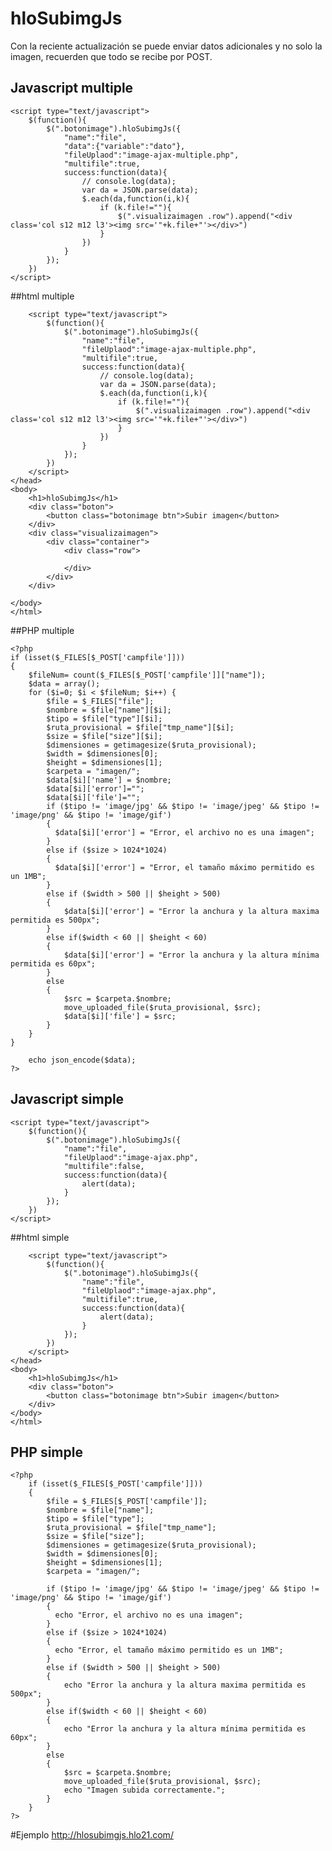 # hloSubimgJs
Con la reciente actualización se puede enviar datos adicionales y no solo la imagen, recuerden que todo se recibe por POST.
## Javascript multiple

	<script type="text/javascript">
		$(function(){
			$(".botonimage").hloSubimgJs({
				"name":"file",
				"data":{"variable":"dato"},
				"fileUplaod":"image-ajax-multiple.php",
				"multifile":true,
				success:function(data){				
					// console.log(data);
					var da = JSON.parse(data);
					$.each(da,function(i,k){
						if (k.file!=""){
							$(".visualizaimagen .row").append("<div class='col s12 m12 l3'><img src='"+k.file+"'></div>")
						}
					})
				}				
			});
		})
	</script>

##html multiple
	<!DOCTYPE html>
	<html>
	<head>
		<title>hloSubimgJs</title>
		<link rel="stylesheet" type="text/css" href="css/materialize.css">
		<link rel="stylesheet" type="text/css" href="css/style.css">
		<script type="text/javascript" src="https://code.jquery.com/jquery-3.1.1.min.js"></script>
		<script type="text/javascript" src="hloSubimgJs.js"></script>
		<script type="text/javascript" src="js/materialize.js"></script>


		<script type="text/javascript">
			$(function(){
				$(".botonimage").hloSubimgJs({
					"name":"file",
					"fileUplaod":"image-ajax-multiple.php",
					"multifile":true,
					success:function(data){						
						// console.log(data);
						var da = JSON.parse(data);
						$.each(da,function(i,k){
							if (k.file!=""){
								$(".visualizaimagen .row").append("<div class='col s12 m12 l3'><img src='"+k.file+"'></div>")
							}
						})
					}				
				});
			})
		</script>
	</head>
	<body>
		<h1>hloSubimgJs</h1>
		<div class="boton">
			<button class="botonimage btn">Subir imagen</button>
		</div>
		<div class="visualizaimagen">
			<div class="container">
				<div class="row">
					
				</div>
			</div>
		</div>

	</body>
	</html>

##PHP multiple
	
	<?php
	if (isset($_FILES[$_POST['campfile']]))
	{
		$fileNum= count($_FILES[$_POST['campfile']]["name"]);
		$data = array();
		for ($i=0; $i < $fileNum; $i++) { 
			$file = $_FILES["file"];
		    $nombre = $file["name"][$i];
		    $tipo = $file["type"][$i];
		    $ruta_provisional = $file["tmp_name"][$i];
		    $size = $file["size"][$i];
		    $dimensiones = getimagesize($ruta_provisional);
		    $width = $dimensiones[0];
		    $height = $dimensiones[1];
		    $carpeta = "imagen/";
		    $data[$i]['name'] = $nombre;
		    $data[$i]['error']="";
		    $data[$i]['file']="";
		    if ($tipo != 'image/jpg' && $tipo != 'image/jpeg' && $tipo != 'image/png' && $tipo != 'image/gif')
		    {
		      $data[$i]['error'] = "Error, el archivo no es una imagen"; 
		    }
		    else if ($size > 1024*1024)
		    {
		      $data[$i]['error'] = "Error, el tamaño máximo permitido es un 1MB";
		    }
		    else if ($width > 500 || $height > 500)
		    {
		        $data[$i]['error'] = "Error la anchura y la altura maxima permitida es 500px";
		    }
		    else if($width < 60 || $height < 60)
		    {
		        $data[$i]['error'] = "Error la anchura y la altura mínima permitida es 60px";
		    }
		    else
		    {
		        $src = $carpeta.$nombre;
		        move_uploaded_file($ruta_provisional, $src);
		        $data[$i]['file'] = $src;
		    }
		}
	}

		echo json_encode($data);
	?>


## Javascript simple

	<script type="text/javascript">
		$(function(){
			$(".botonimage").hloSubimgJs({
				"name":"file",
				"fileUplaod":"image-ajax.php",
				"multifile":false,
				success:function(data){
					alert(data);					
				}				
			});
		})
	</script>

##html simple
	<!DOCTYPE html>
	<html>
	<head>
		<title>hloSubimgJs</title>
		<link rel="stylesheet" type="text/css" href="css/materialize.css">
		<link rel="stylesheet" type="text/css" href="css/style.css">
		<script type="text/javascript" src="https://code.jquery.com/jquery-3.1.1.min.js"></script>
		<script type="text/javascript" src="hloSubimgJs.js"></script>
		<script type="text/javascript" src="js/materialize.js"></script>


		<script type="text/javascript">
			$(function(){
				$(".botonimage").hloSubimgJs({
					"name":"file",
					"fileUplaod":"image-ajax.php",
					"multifile":true,
					success:function(data){
						alert(data);					
					}				
				});
			})
		</script>
	</head>
	<body>
		<h1>hloSubimgJs</h1>
		<div class="boton">
			<button class="botonimage btn">Subir imagen</button>
		</div>
	</body>
	</html>

## PHP simple
	<?php
		if (isset($_FILES[$_POST['campfile']]))
		{
		    $file = $_FILES[$_POST['campfile']];
		    $nombre = $file["name"];
		    $tipo = $file["type"];
		    $ruta_provisional = $file["tmp_name"];
		    $size = $file["size"];
		    $dimensiones = getimagesize($ruta_provisional);
		    $width = $dimensiones[0];
		    $height = $dimensiones[1];
		    $carpeta = "imagen/";
		    
		    if ($tipo != 'image/jpg' && $tipo != 'image/jpeg' && $tipo != 'image/png' && $tipo != 'image/gif')
		    {
		      echo "Error, el archivo no es una imagen"; 
		    }
		    else if ($size > 1024*1024)
		    {
		      echo "Error, el tamaño máximo permitido es un 1MB";
		    }
		    else if ($width > 500 || $height > 500)
		    {
		        echo "Error la anchura y la altura maxima permitida es 500px";
		    }
		    else if($width < 60 || $height < 60)
		    {
		        echo "Error la anchura y la altura mínima permitida es 60px";
		    }
		    else
		    {
		        $src = $carpeta.$nombre;
		        move_uploaded_file($ruta_provisional, $src);
		        echo "Imagen subida correctamente.";
		    }
		}
	?>

#Ejemplo
	http://hlosubimgjs.hlo21.com/
